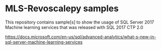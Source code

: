 # MLS-Revoscalepy samples

This repository contains sample[s] to show the usage of SQL Server 2017 Machine learning services that was released with SQL 2017 CTP 2.0

https://docs.microsoft.com/en-us/sql/advanced-analytics/what-s-new-in-sql-server-machine-learning-services
